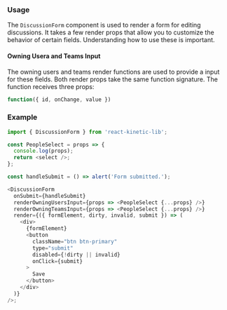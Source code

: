 ### Usage

The `DiscussionForm` component is used to render a form for editing discussions. It takes a few render props that allow you to
customize the behavior of certain fields. Understanding how to use these is important.

#### Owning Usera and Teams Input

The owning users and teams render functions are used to provide a input for these fields. Both render props take the same function signature.
The function receives three props:

```js static
function({ id, onChange, value })
```

### Example

```js
import { DiscussionForm } from 'react-kinetic-lib';

const PeopleSelect = props => {
  console.log(props);
  return <select />;
};

const handleSubmit = () => alert('Form submitted.');

<DiscussionForm
  onSubmit={handleSubmit}
  renderOwningUsersInput={props => <PeopleSelect {...props} />}
  renderOwningTeamsInput={props => <PeopleSelect {...props} />}
  render={({ formElement, dirty, invalid, submit }) => (
    <div>
      {formElement}
      <button
        className="btn btn-primary"
        type="submit"
        disabled={!dirty || invalid}
        onClick={submit}
      >
        Save
      </button>
    </div>
  )}
/>;
```
